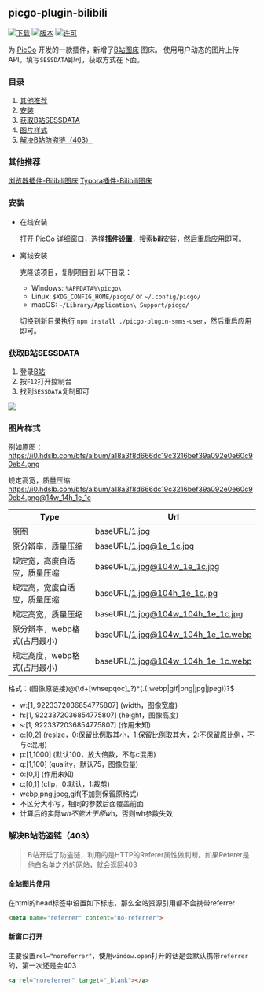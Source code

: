 ## picgo-plugin-bilibili

[![下载](https://img.shields.io/npm/dm/picgo-plugin-bilibili.svg?color=brightgreen)](https://npmcharts.com/compare/picgo-plugin-smms-user?minimal=true)
[![版本](https://img.shields.io/npm/v/picgo-plugin-bilibili.svg?color=brightgreen)](https://www.npmjs.com/package/picgo-plugin-smms-user)
[![许可](https://img.shields.io/badge/license-mit-brightgreen.svg)](https://github.com/xlzy520/picgo-plugin-smms-user/blob/master/License)


为 [PicGo](https://github.com/Molunerfinn/PicGo) 开发的一款插件，新增了[B站图床](https://bilibili.com/) 图床。
使用用户动态的图片上传API。填写`SESSDATA`即可，获取方式在下面。

### 目录
1. [其他推荐](./#其他推荐)
2. [安装](./#安装)
3. [获取B站SESSDATA](./#获取b站sessdata)
4. [图片样式](./#图片样式)
5. [解决B站防盗链（403）](./#解决b站防盗链-403)

### 其他推荐
[浏览器插件-Bilibili图床](https://github.com/xlzy520/bilibili-img-uploader)
[Typora插件-Bilibili图床](https://github.com/xlzy520/typora-plugin-bilibili)


### 安装

- 在线安装

  打开 [PicGo](https://github.com/Molunerfinn/PicGo) 详细窗口，选择**插件设置**，搜索**bili**安装，然后重启应用即可。

- 离线安装

  克隆该项目，复制项目到 以下目录：
    - Windows: `%APPDATA%\picgo\`
    - Linux: `$XDG_CONFIG_HOME/picgo/` or `~/.config/picgo/`
    - macOS: `~/Library/Application\ Support/picgo/`

  切换到新目录执行 `npm install ./picgo-plugin-smms-user`，然后重启应用即可。


### 获取B站SESSDATA

1. 登录[B站](https://www.bilibili.com/)
2. 按`F12`打开控制台
3. 找到`SESSDATA`复制即可

![](https://i0.hdslb.com/bfs/album/c78539a4883da29ed0dddfc0fa4e15057911e39d.png)



### 图片样式
例如原图： https://i0.hdslb.com/bfs/album/a18a3f8d666dc19c3216bef39a092e0e60c90eb4.png

规定高宽，质量压缩: https://i0.hdslb.com/bfs/album/a18a3f8d666dc19c3216bef39a092e0e60c90eb4.png@14w_14h_1e_1c


| Type  | Url     | 
| ------| --------|
| 原图  | baseURL/1.jpg  |
| 原分辨率，质量压缩  | baseURL/1.jpg@1e_1c.jpg  |
| 规定宽，高度自适应，质量压缩  | baseURL/1.jpg@104w_1e_1c.jpg   |
| 规定高，宽度自适应，质量压缩  | baseURL/1.jpg@104h_1e_1c.jpg   |
| 规定高宽，质量压缩  | baseURL/1.jpg@104w_104h_1e_1c.jpg   |
| 原分辨率，webp格式(占用最小)   | baseURL/1.jpg@104w_104h_1e_1c.webp |
| 规定高度，webp格式(占用最小)   | baseURL/1.jpg@104w_104h_1e_1c.webp |

格式：(图像原链接)@(\d+[whsepqoc]_?)*(\.(|webp|gif|png|jpg|jpeg))?$
- w:[1, 9223372036854775807] (width，图像宽度)
- h:[1, 9223372036854775807] (height，图像高度)
- s:[1, 9223372036854775807] (作用未知)
- e:[0,2] (resize，0:保留比例取其小，1:保留比例取其大，2:不保留原比例，不与c混用)
- p:[1,1000] (默认100，放大倍数，不与c混用)
- q:[1,100] (quality，默认75，图像质量)
- o:[0,1] (作用未知)
- c:[0,1] (clip，0:默认，1:裁剪)
- webp,png,jpeg,gif(不加则保留原格式)
- 不区分大小写，相同的参数后面覆盖前面
- 计算后的实际w*h不能大于原w*h，否则wh参数失效


### 解决B站防盗链（403）

>B站开启了防盗链，利用的是HTTP的Referer属性做判断。如果Referer是他白名单之外的网站，就会返回403

#### 全站图片使用

在html的head标签中设置如下标志，那么全站资源引用都不会携带referrer

```html
<meta name="referrer" content="no-referrer">
```



#### 新窗口打开

主要设置`rel="noreferrer"`，使用`window.open`打开的话是会默认携带`referrer`的，第一次还是会403

```html
<a rel="noreferrer" target="_blank"></a> 
```


